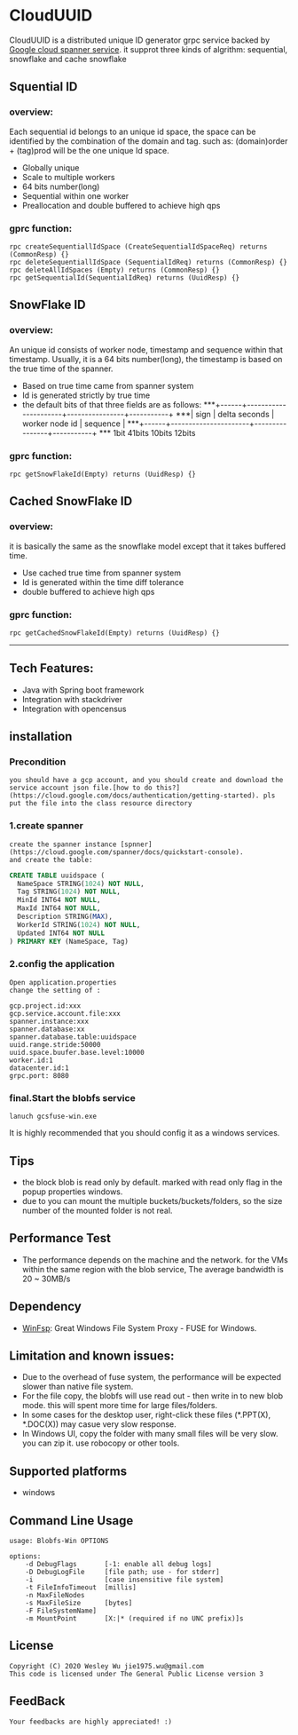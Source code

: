 CloudUUID
=====

CloudUUID is a distributed unique ID generator grpc service backed by [Google cloud spanner service](https://cloud.google.com/spanner). it supprot three kinds of algrithm: sequential, snowflake and cache snowflake

Squential ID
-------------
### overview:
Each sequential id belongs to an unique id space, the space can be identified by the combination of the domain and tag. such as: (domain)order + (tag)prod will be the one unique Id space.
* Globally unique
* Scale to multiple workers
* 64 bits number(long)
* Sequential within one worker
* Preallocation and double buffered to achieve high qps

### gprc function:
	rpc createSequentiallIdSpace (CreateSequentialIdSpaceReq) returns (CommonResp) {}
  	rpc deleteSequentiallIdSpace (SequentialIdReq) returns (CommonResp) {}
  	rpc deleteAllIdSpaces (Empty) returns (CommonResp) {}
  	rpc getSequentialId(SequentialIdReq) returns (UuidResp) {}

SnowFlake ID
-------------
### overview:
An unique id consists of worker node, timestamp and sequence within that timestamp. Usually,
it is a 64 bits number(long), the timestamp is based on the true time of the spanner. 
* Based on true time came from spanner system
* Id is generated strictly by true time
* the default bits of that three fields are as follows:
 ***+------+----------------------+----------------+-----------+
 ***| sign |     delta seconds    | worker node id | sequence  |
 ***+------+----------------------+----------------+-----------+
 ***  1bit          41bits              10bits         12bits

### gprc function:
	rpc getSnowFlakeId(Empty) returns (UuidResp) {}

Cached SnowFlake ID
-------------
###  overview:
it is basically the same as the snowflake model except that it takes buffered time.
* Use cached true time from spanner system
* Id is generated within the time diff tolerance
* double buffered to achieve high qps

###  gprc function:
	rpc getCachedSnowFlakeId(Empty) returns (UuidResp) {}


------------

## Tech Features:
* Java with Spring boot framework
* Integration with stackdriver
* Integration with opencensus


## installation
### Precondition
	you should have a gcp account, and you should create and download the service account json file.[how to do this?](https://cloud.google.com/docs/authentication/getting-started). pls put the file into the class resource directory
### 1.create spanner
    create the spanner instance [spnner](https://cloud.google.com/spanner/docs/quickstart-console).
    and create the table:
```sql
CREATE TABLE uuidspace (
  NameSpace STRING(1024) NOT NULL,
  Tag STRING(1024) NOT NULL,
  MinId INT64 NOT NULL,
  MaxId INT64 NOT NULL,
  Description STRING(MAX),
  WorkerId STRING(1024) NOT NULL,
  Updated INT64 NOT NULL
) PRIMARY KEY (NameSpace, Tag)
```
### 2.config the application
	Open application.properties
	change the setting of :

	gcp.project.id:xxx
	gcp.service.account.file:xxx
	spanner.instance:xxx
	spanner.database:xx
	spanner.database.table:uuidspace
	uuid.range.stride:50000
	uuid.space.buufer.base.level:10000
	worker.id:1
	datacenter.id:1
	grpc.port: 8080

### final.Start the blobfs service
    lanuch gcsfuse-win.exe
	
It is highly recommended that you should config it as a windows services.

## Tips
* the block blob is read only by default. marked with read only flag in the popup properties windows.
* due to you can mount the multiple buckets/buckets/folders, so the size number of the mounted folder is not real.


## Performance Test
* The performance depends on the machine and the network. for the VMs within the same region with the blob service, The average bandwidth is 20 ~ 30MB/s

## Dependency
* [WinFsp](https://github.com/billziss-gh/winfsp): Great Windows File System Proxy - FUSE for Windows.


## Limitation and known issues:
* Due to the overhead of fuse system, the performance will be expected slower than native file system. 
* For the file copy, the blobfs will use read out - then write in to new blob mode. this will spent more time for large files/folders.
* In some cases for the desktop user, right-click these files (*.PPT(X), *.DOC(X)) may casue very slow response.
* In Windows UI, copy the folder with many small files will be very slow. you can zip it. use robocopy or other tools.

## Supported platforms
* windows


## Command Line Usage
	usage: Blobfs-Win OPTIONS

	options:
		-d DebugFlags       [-1: enable all debug logs]
		-D DebugLogFile     [file path; use - for stderr]
		-i                  [case insensitive file system]
		-t FileInfoTimeout  [millis]
		-n MaxFileNodes
		-s MaxFileSize      [bytes]
		-F FileSystemName]
		-m MountPoint       [X:|* (required if no UNC prefix)]s

## License
	Copyright (C) 2020 Wesley Wu jie1975.wu@gmail.com
	This code is licensed under The General Public License version 3
	
## FeedBack
	Your feedbacks are highly appreciated! :)
